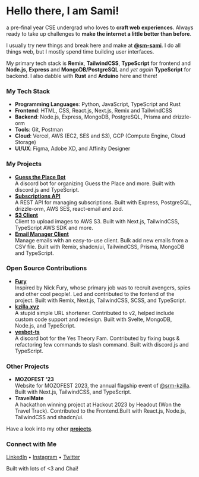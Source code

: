 # Hello there, I am Sami!
a pre-final year CSE undergrad who loves to **craft web experiences**. Always ready to take up challenges to **make the internet a little better than before**.

I usually try new things and break here and make at [**@sm-sami**](https://github.com/sm-sami). I do all things web, but I mostly spend time building user interfaces.

My primary tech stack is **Remix**, **TailwindCSS**, **TypeScript** for frontend and **Node.js**, **Express** and **MongoDB/PostgreSQL** and *yet again* **TypeScript** for backend. I also dabble with **Rust** and **Arduino** here and there!

### My Tech Stack
- **Programming Languages**: Python, JavaScript, TypeScript and Rust
- **Frontend**: HTML, CSS, React.js, Next.js, Remix and TailwindCSS
- **Backend**: Node.js, Express, MongoDB, PostgreSQL, Prisma and drizzle-orm
- **Tools**: Git, Postman 
- **Cloud**: Vercel, AWS (EC2, SES and S3), GCP (Compute Engine, Cloud Storage)
- **UI/UX**: Figma, Adobe XD, and Affinity Designer

### My Projects
- [**Guess the Place Bot**](https://github.com/sm-sami/mlu-bot) <br /> A discord bot for organizing Guess the Place and more. Built with discord.js and TypeScript.
- [**Subscriptions API**](https://github.com/sm-sami/subscriptions-api) <br /> A REST API for managing subscriptions. Built with Express, PostgreSQL, drizzle-orm, AWS SES, react-email and zod.
- [**S3 Client**](https://github.com/sm-sami/s3-client) <br /> Client to upload images to AWS S3. Built with Next.js, TailwindCSS, TypeScript AWS SDK and more.
- [**Email Manager Client**](https://github.com/GDSCSRM/email-manager-client) <br /> Manage emails with an easy-to-use client. Bulk add new emails from a CSV file. Built with Remix, shadcn/ui, TailwindCSS, Prisma, MongoDB and TypeScript.

### Open Source Contributions
- [**Fury**](https://github.com/srm-kzilla/fury) <br /> Inspired by Nick Fury, whose primary job was to recruit avengers, spies and other cool people!. Led and contributed to the fontend of the project. Built with Remix, Next.js, TailwindCSS, SCSS, and TypeScript.
- [**kzilla.xyz**](https://github.com/srm-kzilla/kzilla.xyz) <br /> A stupid simple URL shortener. Contributed to v2, helped include custom code support and redesign. Built with Svelte, MongoDB, Node.js, and TypeScript.
- [**yesbot-ts**](https://github.com/Yes-Theory-Fam/yesbot-ts) <br /> A discord bot for the Yes Theory Fam. Contributed by fixing bugs & refactoring few commands to slash command. Built with discord.js and TypeScript.

### Other Projects
- **MOZOFEST '23** <br /> Website for MOZOFEST 2023, the annual flagship event of [@srm-kzilla](https://github.com/srm-kzilla). Built with Next.js, TailwindCSS, and TypeScript.
- **TravelMate** <br /> A hackathon winning project at Hackout 2023 by Headout (Won the Travel Track). Contributed to the Frontend.Built with React.js, Node.js, TailwindCSS and shadcn/ui.

Have a look into my other [**projects**](https://mhmdsami.me/projects).

### Connect with Me
[LinkedIn](https://www.linkedin.com/in/sm-sami/) • [Instagram](https://www.instagram.com/sm_sami.ts/) • [Twitter](https://twitter.com/siamasdev)

Built with lots of <3 and Chai!
